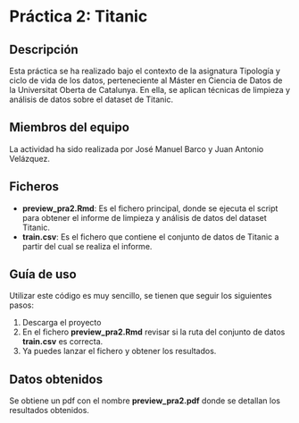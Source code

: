 # Práctica 2: Titanic
## Descripción

Esta práctica se ha realizado bajo el contexto de la asignatura Tipología y ciclo de vida de los datos, perteneciente al Máster en Ciencia de Datos de la Universitat Oberta de Catalunya. En ella, se aplican técnicas de limpieza y análisis de datos sobre el dataset de Titanic.

## Miembros del equipo

La actividad ha sido realizada por José Manuel Barco y Juan Antonio Velázquez.


## Ficheros

- **preview_pra2.Rmd**: Es el fichero principal, donde se ejecuta el script para obtener el informe de limpieza y análisis de datos del dataset Titanic. 
- **train.csv**: Es el fichero que contiene el conjunto de datos de Titanic a partir del cual se realiza el informe.
    
## Guía de uso

Utilizar este código es muy sencillo, se tienen que seguir los siguientes pasos:

1. Descarga el proyecto
2. En el fichero **preview_pra2.Rmd** revisar si la ruta del conjunto de datos **train.csv** es correcta.
3. Ya puedes lanzar el fichero y obtener los resultados.

## Datos obtenidos

Se obtiene un pdf con el nombre **preview_pra2.pdf** donde se detallan los resultados obtenidos.
